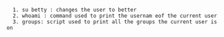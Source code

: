       1. su betty : changes the user to better
      2. whoami : command used to print the usernam eof the current user
      3. groups: script used to print all the groups the current user is on
